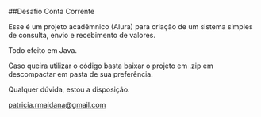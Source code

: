 ##Desafio Conta Corrente

Esse é um projeto acadêmnico (Alura) para criação de um sistema simples de consulta, envio e recebimento de valores. 

Todo efeito em Java. 

Caso queira utilizar o código basta baixar o projeto em .zip em descompactar em pasta de sua preferência. 

Qualquer dúvida, estou a disposição.

patricia.rmaidana@gmail.com
